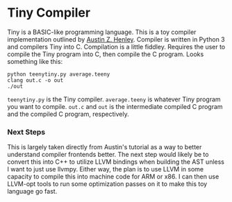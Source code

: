 # Tiny Compiler
Tiny is a BASIC-like programming language. This is a toy compiler implementation outlined by [Austin Z. Henley](https://austinhenley.com/blog/teenytinycompiler1.html). 
Compiler is written in Python 3 and compilers Tiny into C. Compilation is a little fiddley. Requires the user to compile the Tiny program into C, then compile the C program. Looks something like this:
```
python teenytiny.py average.teeny
clang out.c -o out
./out
```
`teenytiny.py` is the Tiny compiler. `average.teeny` is whatever Tiny program you want to compile. `out.c` and `out` is the intermediate compiled C program and the compiled C program, respectively.

### Next Steps
This is largely taken directly from Austin's tutorial as a way to better understand compiler frontends better. The next step would likely be to convert this into C++ to utilize LLVM bindings when building the AST unless I want to just use llvmpy.
Either way, the plan is to use LLVM in some capacity to compile this into machine code for ARM or x86. I can then use LLVM-opt tools to run some optimization passes on it to make this toy language go fast.

